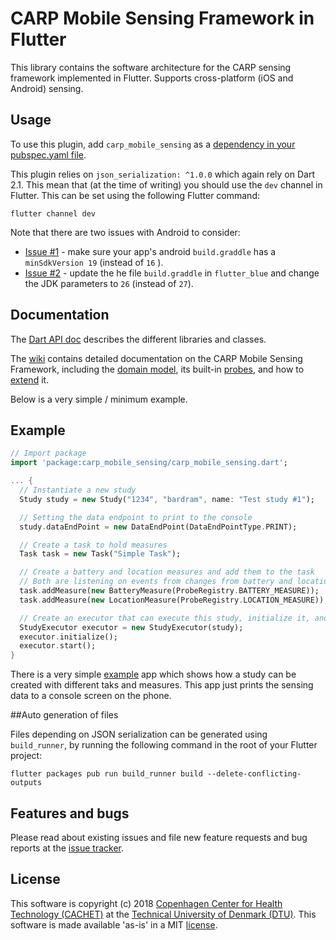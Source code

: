 # CARP Mobile Sensing Framework in Flutter

This library contains the software architecture for the CARP sensing framework implemented in Flutter.
Supports cross-platform (iOS and Android) sensing.

## Usage
To use this plugin, add `carp_mobile_sensing` as a [dependency in your pubspec.yaml file](https://flutter.io/platform-plugins/).

This plugin relies on `json_serialization: ^1.0.0` which again rely on Dart 2.1. 
This mean that (at the time of writing) you should use the `dev` channel in Flutter. 
This can be set using the following Flutter command:

```
flutter channel dev
```

Note that there are two issues with Android to consider:

* [Issue #1](https://github.com/cph-cachet/carp.sensing/issues/2) - make sure your app's android `build.graddle` has a `minSdkVersion 19` (instead of `16` ).
* [Issue #2](https://github.com/cph-cachet/carp.sensing/issues/1) - update the he file `build.graddle` in `flutter_blue` and change the JDK parameters to `26` (instead of `27`).

## Documentation

The [Dart API doc](https://pub.dartlang.org/documentation/carp_mobile_sensing/latest/) describes the different libraries and classes.

The [wiki](https://github.com/cph-cachet/carp.sensing/wiki) contains detailed documentation on the CARP Mobile Sensing Framework, including 
the [domain model](https://github.com/cph-cachet/carp.sensing/wiki/Domain-Model), its built-in [probes](https://github.com/cph-cachet/carp.sensing/wiki/Probes), 
and how to [extend](https://github.com/cph-cachet/carp.sensing/wiki/Extending) it.

Below is a very simple / minimum example.

## Example


```dart
// Import package
import 'package:carp_mobile_sensing/carp_mobile_sensing.dart';

... {
  // Instantiate a new study
  Study study = new Study("1234", "bardram", name: "Test study #1");

  // Setting the data endpoint to print to the console
  study.dataEndPoint = new DataEndPoint(DataEndPointType.PRINT);

  // Create a task to hold measures
  Task task = new Task("Simple Task");

  // Create a battery and location measures and add them to the task
  // Both are listening on events from changes from battery and location
  task.addMeasure(new BatteryMeasure(ProbeRegistry.BATTERY_MEASURE));
  task.addMeasure(new LocationMeasure(ProbeRegistry.LOCATION_MEASURE));

  // Create an executor that can execute this study, initialize it, and start it.
  StudyExecutor executor = new StudyExecutor(study);
  executor.initialize();
  executor.start();
}
```

There is a very simple [example](example) app which shows how a study can be created with different taks and measures.
This app just prints the sensing data to a console screen on the phone.

##Auto generation of files 

Files depending on JSON serialization can be generated using `build_runner`, by running the following command in the root of your Flutter project:
```
flutter packages pub run build_runner build --delete-conflicting-outputs
```
 
## Features and bugs

Please read about existing issues and file new feature requests and bug reports at the [issue tracker][tracker].

[tracker]: https://github.com/cph-cachet/carp.sensing/issues

## License

This software is copyright (c) 2018 [Copenhagen Center for Health Technology (CACHET)](http://www.cachet.dk/) 
at the [Technical University of Denmark (DTU)](http://www.dtu.dk).
This software is made available 'as-is' in a MIT [license](/LICENSE).


